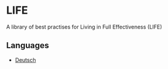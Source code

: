 # LIFE
A library of best practises for Living in Full Effectiveness (LIFE)

## Languages
- [Deutsch](de/README.md)